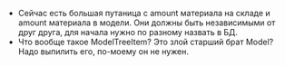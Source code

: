 * Сейчас есть большая путаница с amount материала на складе и amount материала в модели.
Они должны быть независимыми от друг друга, для начала нужно по разному назвать в БД.
* Что вообще такое ModelTreeItem? Это злой старший брат Model? Надо выпилить его, по-моему он не нужен.